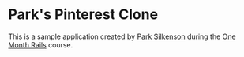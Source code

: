 # Park's Pinterest Clone

This is a sample application created by [Park Silkenson](http://www.silkenson.com) during the [One Month Rails](http://www.onemonthrails.com) course.